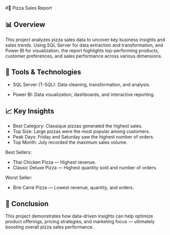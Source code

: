 #🍕 Pizza Sales Report
## 📊 Overview

This project analyzes pizza sales data to uncover key business insights and sales trends. Using SQL Server for data extraction and transformation, and Power BI for visualization, the report highlights top-performing products, customer preferences, and sales performance across various dimensions.

## 🧰 Tools & Technologies

- SQL Server (T-SQL): Data cleaning, transformation, and analysis.
  
- Power BI: Data visualization, dashboards, and interactive reporting.

## 📈 Key Insights

  - Best Category: Classique pizzas generated the highest sales.
  - Top Size: Large pizzas were the most popular among customers.
  - Peak Days: Friday and Saturday saw the highest number of orders.
  - Top Month: July recorded the maximum sales volume.
    
  Best Sellers:
  - Thai Chicken Pizza — Highest revenue.
  - Classic Deluxe Pizza — Highest quantity sold and number of orders.
  
  Worst Seller:
  - Brie Carré Pizza — Lowest revenue, quantity, and orders.

## 📌 Conclusion

This project demonstrates how data-driven insights can help optimize product offerings, pricing strategies, and marketing focus — ultimately boosting overall pizza sales performance.
